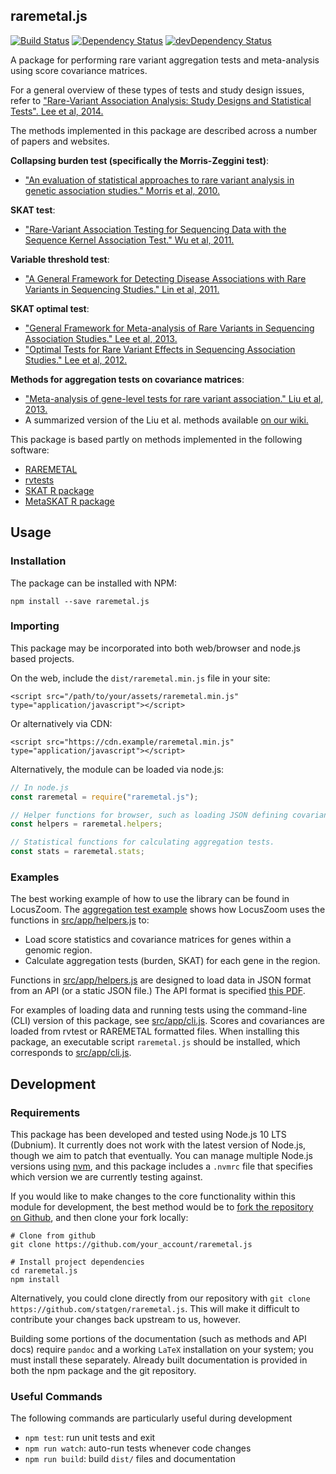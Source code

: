 ## raremetal.js

[![Build Status](https://travis-ci.com/statgen/raremetal.js.svg?branch=master)](https://travis-ci.com/statgen/raremetal.js)
[![Dependency Status](https://david-dm.org/statgen/raremetal.js.svg)](https://david-dm.org/statgen/raremetal.js)
[![devDependency Status](https://david-dm.org/statgen/raremetal.js/dev-status.svg)](https://david-dm.org/statgen/raremetal.js#info=devDependencies)

A package for performing rare variant aggregation tests and meta-analysis using score covariance matrices.

For a general overview of these types of tests and study design issues, refer to ["Rare-Variant Association Analysis: Study Designs and Statistical Tests". Lee et al, 2014.](https://www.ncbi.nlm.nih.gov/pmc/articles/PMC4085641/)

The methods implemented in this package are described across a number of papers and websites.

**Collapsing burden test (specifically the Morris-Zeggini test)**:

* ["An evaluation of statistical approaches to rare variant analysis in genetic association studies." Morris et al, 2010.](https://www.ncbi.nlm.nih.gov/pubmed/19810025)

**SKAT test**:

* ["Rare-Variant Association Testing for Sequencing Data with the Sequence Kernel Association Test." Wu et al, 2011.](https://www.cell.com/ajhg/fulltext/S0002-9297%2811%2900222-9)

**Variable threshold test**:

* ["A General Framework for Detecting Disease Associations with Rare Variants in Sequencing Studies." Lin et al, 2011.](https://doi.org/10.1016/j.ajhg.2011.07.015)

**SKAT optimal test**:

* ["General Framework for Meta-analysis of Rare Variants in Sequencing Association Studies." Lee et al, 2013.](https://doi.org/10.1016/j.ajhg.2013.05.010)
* ["Optimal Tests for Rare Variant Effects in Sequencing Association Studies." Lee et al, 2012.](https://doi.org/10.1093/biostatistics/kxs014)

**Methods for aggregation tests on covariance matrices**:

* ["Meta-analysis of gene-level tests for rare variant association." Liu et al, 2013.](https://www.nature.com/articles/ng.2852)
* A summarized version of the Liu et al. methods available [on our wiki.](https://genome.sph.umich.edu/wiki/RAREMETAL_METHOD)

This package is based partly on methods implemented in the following software:

* [RAREMETAL](https://genome.sph.umich.edu/wiki/RAREMETAL)
* [rvtests](https://github.com/zhanxw/rvtests)
* [SKAT R package](https://cran.r-project.org/web/packages/SKAT/index.html)
* [MetaSKAT R package](https://cran.r-project.org/web/packages/MetaSKAT/index.html)

## Usage

### Installation

The package can be installed with NPM:

`npm install --save raremetal.js`

### Importing

This package may be incorporated into both web/browser and node.js based projects.

On the web, include the `dist/raremetal.min.js` file in your site:

`<script src="/path/to/your/assets/raremetal.min.js" type="application/javascript"></script>`

Or alternatively via CDN:

`<script src="https://cdn.example/raremetal.min.js" type="application/javascript"></script>`

Alternatively, the module can be loaded via node.js:

```javascript
// In node.js
const raremetal = require("raremetal.js");

// Helper functions for browser, such as loading JSON defining covariance/masks.
const helpers = raremetal.helpers;

// Statistical functions for calculating aggregation tests.
const stats = raremetal.stats;
```

### Examples

The best working example of how to use the library can be found in LocusZoom. The [aggregation test example](http://statgen.github.io/locuszoom/examples/aggregation_tests.html) shows how LocusZoom uses the functions in [src/app/helpers.js](helpers.js.html) to: 

* Load score statistics and covariance matrices for genes within a genomic region.
* Calculate aggregation tests (burden, SKAT) for each gene in the region.

Functions in [src/app/helpers.js](helpers.js.html) are designed to load data in JSON format from an API (or a static JSON file.) The API format is specified [this PDF](portal-api.pdf). 

For examples of loading data and running tests using the command-line (CLI) version of this package, see 
[src/app/cli.js](cli.js.html). Scores and covariances are loaded from rvtest or RAREMETAL formatted files. When installing
this package, an executable script `raremetal.js` should be installed, which corresponds to [src/app/cli.js](cli.js.html). 

## Development

### Requirements

This package has been developed and tested using Node.js 10 LTS (Dubnium). It currently does not work with the latest version of Node.js, though we aim to patch that eventually. You can manage multiple Node.js versions using [nvm](https://github.com/creationix/nvm), and this package includes a `.nvmrc` file that specifies which version we are currently testing against.

If you would like to make changes to the core functionality within this module for development, the best method would be
to [fork the repository on Github](https://github.com/statgen/raremetal.js#fork-destination-box), and then clone your fork locally:

```
# Clone from github
git clone https://github.com/your_account/raremetal.js

# Install project dependencies
cd raremetal.js
npm install
```

Alternatively, you could clone directly from our repository with `git clone https://github.com/statgen/raremetal.js`.
This will make it difficult to contribute your changes back upstream to us, however.

Building some portions of the documentation (such as methods and API docs) require `pandoc` and a working `LaTeX` installation on your
system; you must install these separately. Already built documentation is provided in both the npm package and the git repository.

### Useful Commands

The following commands are particularly useful during development
- `npm test`: run unit tests and exit
- `npm run watch`: auto-run tests whenever code changes
- `npm run build`: build `dist/` files and documentation

[raremetal.js]: https://github.com/statgen/raremetal.js

